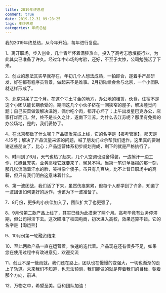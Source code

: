 ```yaml
---
title: 2019年终总结
comment: true
date: 2019-12-31 09:28:25
tags: 年终总结
categories: 年终总结
---
```


我的2019年终总结，从今年开始，每年进行复盘。

<!-- more -->

1、离开职场，步入创业，几个青年怀着满腔热血，投入了高考志愿填报行业，为此其实已准备了许久。经过年中市场的考验，还好，不至于太惨，公司勉强活了下来。

2、创业的想法其实早就存在，年初几个人想法成熟，一拍即合，遂着手产品研发，好在都有程序员背景，做起来不是难事。2月初陆续会合与北京，一个小团队就这样形成了。

3、北京只呆了三个月。在这个寸土寸金的地方，办公地的租赁，伙食，住宿不是这个小团队能长期承受的。期间这几个小伙子挤在一间狭窄的屋子，解决睡觉问题；自己买菜做饭解决温饱，偶尔吃个肉，都开心坏了；上午出发星巴克办公，店家打烊而归。然，终不是长久之计，遂南下江苏。为什么去江苏呢？那里有免费的办公场地，是的，我们妥协了。

4、在北京都做了什么呢？产品研发完成上线，它的名字是【报考管家】，那天是4.15号；解决了产品流量来源的问题，喊了朋友们业余帮我们运作，这里真的要谢谢这些朋友了，比心；产品运营体系初步规划完成，剩下的就是严格执行了。

5、时间到了6月，天气也热了起来，几个人空调也没舍得装，一边擦汗一边工作，忙碌且充实。业务高峰它就要来了，懈怠不得。当第一笔订单播报的那一刻，那几张流淌着汗水的脸，笑得像个傻子。虽只有几百块，比不上昔日职场中的高薪，但只有我们明白这意味着什么。

6、第一波团战，我们活了下来，虽然伤痕累累，但每个人都学到了许多，知道了一波团该如何更好的运作，也该为下一波准备了。

7、8月份，更多的小伙伴加入了，团队扩大了也更强了。

8、9月份第二款产品上线了，其实已经为此摸索了两个月。高考毕竟有业务停滞期，但公司得活下去。这次瞄准了校园电商，初次进入高校，效果还算不错。它的名字是【淘运熊】

9、10月份第一轮融资结束

10、至此两款产品一直在运营着，快速的迭代着。产品现在还有很多不足，如果您在使用过程中有改进意见，欢迎交流

11、创业不是一簇而就，我们还在路上，团队也在慢慢的变强大，一切也渐渐的走上了轨道。未来我们不知道，也无法预测，我们能做的就是奔着我们的目标，朝着那个方向，前进。

12、万物之中，希望至美。巨和团队加油！